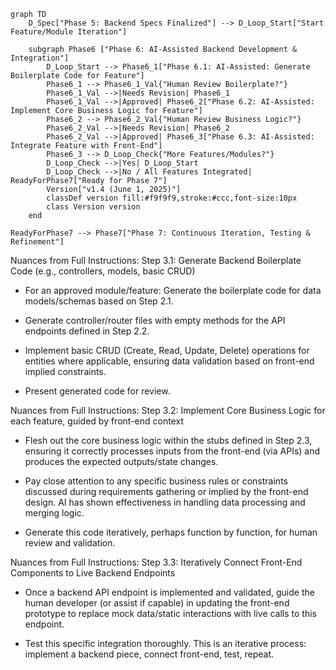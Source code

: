 
```mermaid
graph TD
    D_Spec["Phase 5: Backend Specs Finalized"] --> D_Loop_Start["Start Feature/Module Iteration"]
    
    subgraph Phase6 ["Phase 6: AI-Assisted Backend Development & Integration"]
        D_Loop_Start --> Phase6_1["Phase 6.1: AI-Assisted: Generate Boilerplate Code for Feature"]
        Phase6_1 --> Phase6_1_Val{"Human Review Boilerplate?"}
        Phase6_1_Val -->|Needs Revision| Phase6_1
        Phase6_1_Val -->|Approved| Phase6_2["Phase 6.2: AI-Assisted: Implement Core Business Logic for Feature"]
        Phase6_2 --> Phase6_2_Val{"Human Review Business Logic?"}
        Phase6_2_Val -->|Needs Revision| Phase6_2
        Phase6_2_Val -->|Approved| Phase6_3["Phase 6.3: AI-Assisted: Integrate Feature with Front-End"]
        Phase6_3 --> D_Loop_Check{"More Features/Modules?"}
        D_Loop_Check -->|Yes| D_Loop_Start
        D_Loop_Check -->|No / All Features Integrated| ReadyForPhase7["Ready for Phase 7"]
        Version["v1.4 (June 1, 2025)"]
        classDef version fill:#f9f9f9,stroke:#ccc,font-size:10px
        class Version version
    end

ReadyForPhase7 --> Phase7["Phase 7: Continuous Iteration, Testing & Refinement"]
```

Nuances from Full Instructions:
Step 3.1: Generate Backend Boilerplate Code (e.g., controllers, models, basic CRUD)

- For an approved module/feature: Generate the boilerplate code for data models/schemas based on Step 2.1.

- Generate controller/router files with empty methods for the API endpoints defined in Step 2.2.

- Implement basic CRUD (Create, Read, Update, Delete) operations for entities where applicable, ensuring data validation based on front-end implied constraints.

- Present generated code for review.

Nuances from Full Instructions:
Step 3.2: Implement Core Business Logic for each feature, guided by front-end context

- Flesh out the core business logic within the stubs defined in Step 2.3, ensuring it correctly processes inputs from the front-end (via APIs) and produces the expected outputs/state changes.

- Pay close attention to any specific business rules or constraints discussed during requirements gathering or implied by the front-end design. AI has shown effectiveness in handling data processing and merging logic.

- Generate this code iteratively, perhaps function by function, for human review and validation.

Nuances from Full Instructions:
Step 3.3: Iteratively Connect Front-End Components to Live Backend Endpoints

- Once a backend API endpoint is implemented and validated, guide the human developer (or assist if capable) in updating the front-end prototype to replace mock data/static interactions with live calls to this endpoint.

- Test this specific integration thoroughly. This is an iterative process: implement a backend piece, connect front-end, test, repeat.
